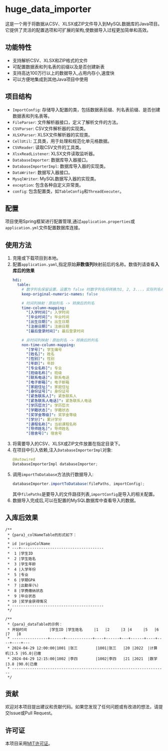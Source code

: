 # huge_data_importer

这是一个用于将数据从CSV、XLSX或ZIP文件导入到MySQL数据库的Java项目。它提供了灵活的配置选项和可扩展的架构,使数据导入过程更加简单和高效。

## 功能特性

- 支持解析CSV、XLSX和ZIP格式的文件
- 可配置数据表和列名表的前缀以及是否创建新表
- 支持高达100万行以上的数据导入,占用内存小,速度快
- 可以方便地集成到其他Java项目中使用

## 项目结构

- `ImportConfig`: 存储导入配置的类，包括数据表前缀、列名表前缀、是否创建数据表和列名表等。
- `FileParser`: 文件解析器接口，定义了解析文件的方法。
- `CSVParser`: CSV文件解析器的实现类。
- `XLSXParser`: XLSX文件解析器的实现类。
- `CellUtil`: 工具类，用于处理和规范化单元格数据。
- `CSVReader`: 读取CSV文件的工具类。
- `XlsxReadListener`: XLSX文件读取监听器。
- `DatabaseImporter`: 数据库导入器接口。
- `DatabaseImporterImpl`: 数据库导入器的实现类。
- `DataWriter`: 数据写入器接口。
- `MysqlWriter`: MySQL数据写入器的实现类。
- `exception`: 包含各种自定义异常类。
- `config`: 包含配置类，如`TableConfig`和`ThreadExecuter`。

## 配置

项目使用Spring框架进行配置管理,通过`application.properties`或`application.yml`文件配置数据库连接。

## 使用方法

1. 克隆或下载项目到本地。
2. 配置`application.yaml`,指定原始**非数值列**映射前后的名称。数值列请查看**入库后的效果**
   ```yaml
   hdi:
     table:
       # 数字列名保留设置，设置为 false 时数字列名将转换为1, 2, 3...，实际列名存储在_colNameTable中
       keep-original-numeric-names: false
   
       # 时间列映射：原始列名 -> 转换后的列名
       time-column-mapping:
         "[入学时间]": 入学时间
         "[毕业时间]": 毕业时间
         "[出生日期]": 出生日期
         "[注册日期]": 注册日期
         "[最后登录时间]": 最后登录时间
   
       # 非时间列映射：原始列名 -> 转换后的列名
       non-time-column-mapping:
         "[学号]": 学生编号
         "[姓名]": 姓名
         "[性别]": 性别
         "[年龄]": 年龄
         "[专业名称]": 专业
         "[班级名称]": 班级
         "[联系电话]": 联系电话
         "[电子邮箱]": 电子邮箱
         "[家庭住址]": 家庭住址
         "[身份证号]": 身份证号
         "[紧急联系人]": 紧急联系人
         "[紧急联系人电话]": 紧急联系人电话
         "[学历层次]": 学历层次
         "[学籍状态]": 学籍状态
         "[奖学金等级]": 奖学金等级
         "[学分]": 累计学分
         "[课程名称]": 当前课程名称
         "[导师姓名]": 导师姓名
         "[宿舍号]": 宿舍号

   ```
4. 将需要导入的CSV、XLSX或ZIP文件放置在指定目录下。
5. 在项目中引入依赖,注入`DatabaseImporterImpl`对象:
   ```java
   @Autowired 
   DatabaseImporterImpl databaseImporter;
   ```
6. 调用`importToDatabase`方法执行数据导入:
   ```java
   databaseImporter.importToDatabase(filePaths, importConfig);
   ```
   其中`filePaths`是要导入的文件路径列表,`importConfig`是导入的相关配置。
7. 数据导入完成后,可以在配置的MySQL数据库中查看导入的数据。
## 入库后效果
```
/**
 * {para}_colNameTable的形式如下：
 *
 * id |originColName
 * ---+-------------------------------------
 *  1 |学生ID
 *  2 |学生姓名
 *  3 |学生年龄
 *  4 |入学年份
 *  5 |专业
 *  6 |学期GPA
 *  7 |出勤率(%)
 *  8 |学费缴纳状态
 *  9 |毕业状态
 * 10 |奖学金获得情况
 * -----------------------------------------
 */

/**
 * {para}_dataTable的示例：
 * 开始时间          |学生ID |学生姓名     |1   |2     |3 |4     |5   |6   |7   |8
 * ----------------+------+------------+----+------+---+------+----+----+----+---
 * 2024-04-29 12:00:00|1001 |张三        |1001|张三   |20 |2022  |计算机|3.5 |95.0|已缴
 * 2024-04-29 12:15:00|1002 |李四        |1002|李四   |21 |2021  |数学  |3.8 |90.0|已缴
 * ---------------------------------------------------------------------
 */

```
## 贡献

欢迎对本项目提出建议和贡献代码。如果您发现了任何问题或有改进的想法，请提交Issue或Pull Request。

## 许可证

本项目采用[MIT许可证](LICENSE)。
